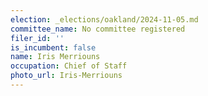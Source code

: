```yaml
---
election: _elections/oakland/2024-11-05.md
committee_name: No committee registered
filer_id: ''
is_incumbent: false
name: Iris Merriouns
occupation: Chief of Staff
photo_url: Iris-Merriouns
---
```

